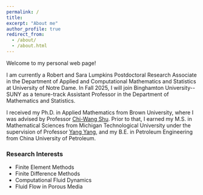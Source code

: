 ```yaml
---
permalink: /
title: 
excerpt: "About me"
author_profile: true
redirect_from: 
  - /about/
  - /about.html
---
```


Welcome to my personal web page!

I am currently a Robert and Sara Lumpkins Postdoctoral Research Associate in the Department of Applied and Computational Mathematics and Statistics at University of Notre Dame. In Fall 2025, I will join Binghamton University--SUNY as a tenure-track Assistant Professor in the Department of Mathematics and Statistics.

I received my Ph.D. in Applied Mathematics from Brown University, where I was advised by Professor <a href="https://www.dam.brown.edu/people/shu/">Chi-Wang Shu</a>. Prior to that, I earned my M.S. in Mathematical Sciences from Michigan Technological University under the supervision of Professor <a href="https://pages.mtu.edu/~yyang7/">Yang Yang</a>, and my B.E. in Petroleum Engineering from China University of Petroleum.

### Research Interests

* Finite Element Methods
* Finite Difference Methods
* Computational Fluid Dynamics
* Fluid Flow in Porous Media
